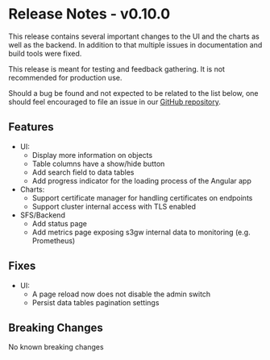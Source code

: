 # Release Notes - v0.10.0

This release contains several important changes to the UI and the charts as well
as the backend.
In addition to that multiple issues in documentation and build tools were fixed.

This release is meant for testing and feedback gathering. It is not recommended
for production use.

Should a bug be found and not expected to be related to the list below, one
should feel encouraged to file an issue in our
[GitHub repository](https://github.com/aquarist-labs/s3gw/issues/new/choose).

## Features

- UI:
  - Display more information on objects
  - Table columns have a show/hide button
  - Add search field to data tables
  - Add progress indicator for the loading process of the Angular app
- Charts:
  - Support certificate manager for handling certificates on endpoints
  - Support cluster internal access with TLS enabled
- SFS/Backend
  - Add status page
  - Add metrics page exposing s3gw internal data to monitoring (e.g. Prometheus)

## Fixes

- UI:
  - A page reload now does not disable the admin switch
  - Persist data tables pagination settings

## Breaking Changes

No known breaking changes
